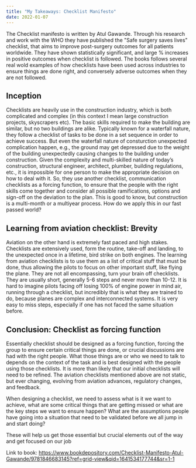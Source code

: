 ```yaml
---
title: "My Takeaways: Checklist Manifesto"
date: 2022-01-07
---
```


The Checklist manifesto is written by Atul Gawande. Through his research and work with the WHO they have published the "Safe surgery saves lives" checklist, that aims to improve post-surgery outcomes for all patients worldwide. They have shown statistically significant, and large % increases in positive outcomes when checklist is followed. The books follows several real wold examples of how checklists have been used across industries to ensure things are done right, and conversely adverse outcomes when they are not followed.

## Inception

Checklists are heavily use in the construction industry, which is both complicated and complex (in this context I mean large construction projects, skyscrapers etc). The basic skills required to make the building are similar, but no two buildings are alike. Typically known for a waterfall nature, they follow a checklist of tasks to be done in a set sequence in order to achieve success. But even the waterfall nature of consturction unexpected complication happen, e.g., the ground may get depressed due to the weight of the building unexpectedly causing changes to the building under construction.  Given the complexity and multi-skilled nature of today’s construction, structural engineer, architect, plumber, building regulations, etc., it is impossible for one person to make the appropriate decision on how to deal with it. So, they use another checklist, communication checklists as a forcing function, to ensure that the people with the right skills come together and consider all possible ramifications, options and sign-off on the deviation to the plan. This is good to know, but construction is a multi-month or a multiyear process. How do we apply this in our fast passed world?

## Learning from aviation checklist: Brevity

Aviation on the other hand is extremely fast paced and high stakes. Checklists are extensively used, form the routine, take-off and landing, to the unexpected once in a lifetime, bird strike on both engines. The learning from aviation checklists is to use them as a list of critical stuff that must be done, thus allowing the pilots to focus on other important stuff, like flying the plane. They are not all encompassing, turn your brain off checklists. They are usually short, generally 5-6 steps and never more than 10-12. It is hard to imagine pilots facing off losing 100% of engine power in mind air, running through a checklist, but incredibly that is what they are trained to do, because planes are complex and interconnected systems. It is very easy to miss steps, especially if one has not faced the same situation before.

## Conclusion: Checklist as forcing function

Essentially checklist should be designed as a forcing function, forcing the group to ensure certain critical things are done, or crucial discussions are had with the right people. What those things are or who we need to talk to depends on the context of the task and is best designed with the people using those checklists. It is more than likely that our initial checklists will need to be refined. The aviation checklists mentioned above are not static, but ever changing, evolving from aviation advances, regulatory changes, and feedback.

When designing a checklist, we need to assess what is it we want to achieve, what are some critical things that are getting missed or what are the key steps we want to ensure happen? What are the assumptions people have going into a situation that need to be validated before we all jump in and start doing?

These will help us get those essential but crucial elements out of the way and get focused on our job

Link to book: https://www.bookdepository.com/Checklist-Manifesto-Atul-Gawande/9781846683145?ref=grid-view&qid=1641534177744&sr=1-1
